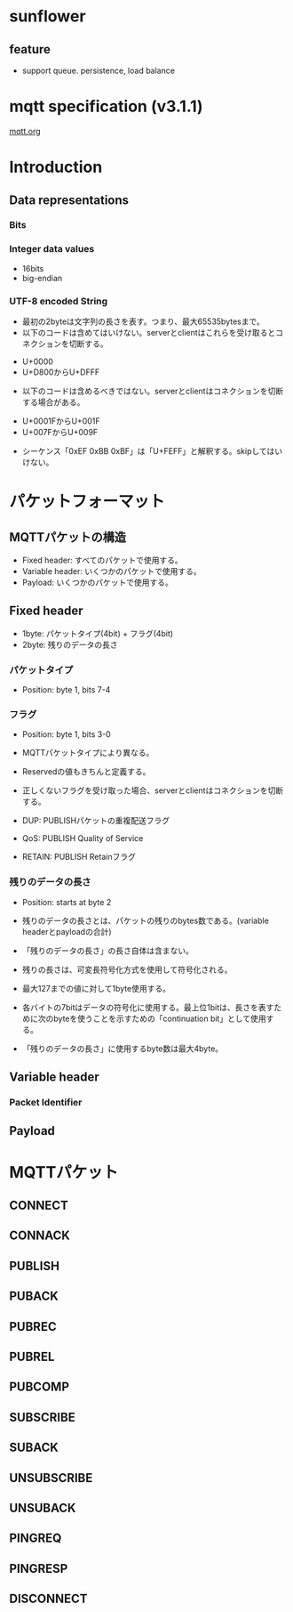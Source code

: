 # sunflower

## feature

 - support queue. persistence, load balance

# mqtt specification (v3.1.1)

[mqtt.org](http://docs.oasis-open.org/mqtt/mqtt/v3.1.1/mqtt-v3.1.1.html)

# Introduction

## Data representations

### Bits

### Integer data values

 - 16bits
 - big-endian

### UTF-8 encoded String

 - 最初の2byteは文字列の長さを表す。つまり、最大65535bytesまで。
 - 以下のコードは含めてはいけない。serverとclientはこれらを受け取るとコネクションを切断する。
  + U+0000
  + U+D800からU+DFFF
 - 以下のコードは含めるべきではない。serverとclientはコネクションを切断する場合がある。
  + U+0001FからU+001F
  + U+007FからU+009F
 - シーケンス「0xEF 0xBB 0xBF」は「U+FEFF」と解釈する。skipしてはいけない。

# パケットフォーマット

## MQTTパケットの構造

 - Fixed header: すべてのパケットで使用する。
 - Variable header: いくつかのパケットで使用する。
 - Payload: いくつかのパケットで使用する。

## Fixed header

 - 1byte: パケットタイプ(4bit) + フラグ(4bit)
 - 2byte: 残りのデータの長さ

### パケットタイプ

 - Position: byte 1, bits 7-4

### フラグ

 - Position: byte 1, bits 3-0


 - MQTTパケットタイプにより異なる。
 - Reservedの値もきちんと定義する。
 - 正しくないフラグを受け取った場合、serverとclientはコネクションを切断する。


 - DUP: PUBLISHパケットの重複配送フラグ
 - QoS: PUBLISH Quality of Service
 - RETAIN: PUBLISH Retainフラグ

### 残りのデータの長さ

 - Position: starts at byte 2


 - 残りのデータの長さとは、パケットの残りのbytes数である。(variable headerとpayloadの合計)
 - 「残りのデータの長さ」の長さ自体は含まない。
 - 残りの長さは、可変長符号化方式を使用して符号化される。
 - 最大127までの値に対して1byte使用する。
 - 各バイトの7bitはデータの符号化に使用する。最上位1bitは、長さを表すために次のbyteを使うことを示すための「continuation bit」として使用する。
 - 「残りのデータの長さ」に使用するbyte数は最大4byte。

## Variable header

### Packet Identifier

## Payload

# MQTTパケット

## CONNECT

## CONNACK

## PUBLISH

## PUBACK

## PUBREC

## PUBREL

## PUBCOMP

## SUBSCRIBE

## SUBACK

## UNSUBSCRIBE

## UNSUBACK

## PINGREQ

## PINGRESP

## DISCONNECT
